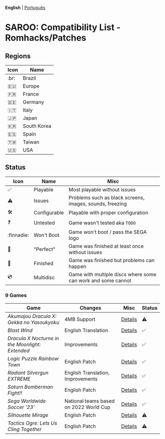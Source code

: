 **English** | [Português](pt-br.md)

# SAROO: Compatibility List - Romhacks/Patches

## Regions

| Icon     | Name        |
|----------|-------------|
| :br:     | Brazil      |
| :eu:     | Europe      |
| :fr:     | France      |
| :de:     | Germany     |
| :it:     | Italy       |
| :jp:     | Japan       |
| :kr:     | South Korea |
| :es:     | Spain       |
| :taiwan: | Taiwan      |
| :us:     | USA         |

## Status

| Icon                | Name         | Misc                                                         |
|---------------------|--------------|--------------------------------------------------------------|
| :white_check_mark:  | Playable     | Most playable without issues                                 |
| :warning:           | Issues       | Problems such as black screens, images, sounds, freezing     |
| :hammer_and_wrench: | Configurable | Playable with proper configuration                           |
| :question:          | Untested     | Game wasn't tested aka `TODO`                                |
| :finnadie:          | Won't Boot   | Game won't boot / pass the SEGA logo                         |
| :100:               | "Perfect"    | Game was finished at least once without issues               |
| :checkered_flag:    | Finished     | Game was finished but problems can happen                    |
| :cd:                | Multidisc    | Game with multiple discs where some can work and some cannot |

### 9 Games

|Game|Changes|Misc|Status|
|----|-------|----|------|
| *Akumajou Dracula X: Gekka no Yasoukyoku* | 4MB Support | [Details](../../Regions/Romhacks/T-9527G/4MB_YZB/01/README.md) | :warning: |
| *Blast Wind* | English Translation | [Details](../../Regions/Romhacks/T-1810G/01/README.md) | :white_check_mark: |
| *Dracula X Nocturne in the Moonlight: Extended* | Improvements | [Details](../../Regions/Romhacks/T-9527G/DRACULAX_EXTENDED/README.md) | :white_check_mark: |
| *Logic Puzzle Rainbow Town* | English Patch | [Details](../../Regions/Romhacks/T-4303G/01/README.md) | :white_check_mark: |
| *Radiant Silvergun EXTREME* | English Translation, Improvements | [Details](../../Regions/Romhacks/T-32902G/01/README.md) | :white_check_mark: |
| *Saturn Bomberman Fight!!* | English Patch | [Details](../../Regions/Romhacks/T-14321G/01/README.md) | :white_check_mark: |
| *Sega Worldwide Soccer '23'* | National teams based on 2022 World Cup | [Details](../../Regions/Romhacks/MK-81123/01/README.md) | :white_check_mark: |
| *Silhouette Mirage* | English Patch | [Details](../../Regions/Romhacks/T-32901G/01/README.md) | :warning: |
| *Tactics Ogre: Lets Us Cling Together* | English Patch | [Details](../../Regions/Romhacks/T-5306G/01/README.md) | :warning: |
